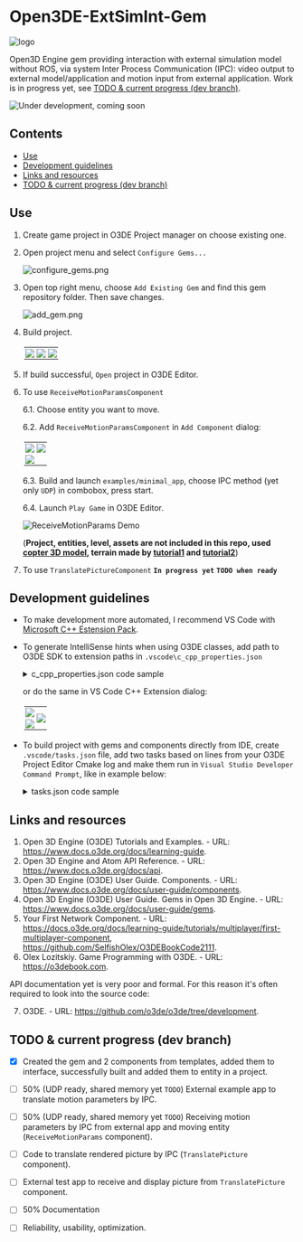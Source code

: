# Open3DE-ExtSimInt-Gem <!-- omit from toc -->

![logo](logo.png)

Open3D Engine gem providing interaction with external simulation model without ROS, via system Inter Process Communication (IPC): video output to external model/application and motion input from external application. Work is in progress yet, see [TODO \& current progress (dev branch)](#todo--current-progress-dev-branch).

![Under development, coming soon](/doc/img/under_construction.png)

## Contents <!-- omit from toc -->

- [Use](#use)
- [Development guidelines](#development-guidelines)
- [Links and resources](#links-and-resources)
- [TODO \& current progress (dev branch)](#todo--current-progress-dev-branch)

## Use

1. Create game project in O3DE Project manager on choose existing one.
2. Open project menu and select `Configure Gems...`

    ![configure_gems.png](/doc/img/configure_gems.png)

3. Open top right menu, choose `Add Existing Gem` and find this gem repository folder. Then save changes.

    ![add_gem.png](/doc/img/add_gem.png)

4. Build project.

    <table style="border: 0px solid black;padding : 2px;">
        <tr style="border: 0px solid black;padding : 2px;">
            <td style="border: 0px solid black;padding : 2px;">
                <img src="/doc/img/build_project.png"/>
            </td>
            <td style="border: 0px solid black;padding : 2px;">
                <img src="/doc/img/building2.png"/>
            </td>
            <td style="border: 0px solid black;padding : 2px;">
                <img src="/doc/img/building3.png"/>
            </td>
        </tr>
    </table>

5. If build successful, `Open` project in O3DE Editor.
6. To use `ReceiveMotionParamsComponent`

   6.1. Choose entity you want to move.

   6.2. Add `ReceiveMotionParamsComponent` in `Add Component` dialog:

    <table style="border: 0px solid black;padding : 2px;">
        <tr style="border: 0px solid black;padding : 2px;">
            <td style="border: 0px solid black;padding : 2px;">
                <img src="/doc/img/add_RMP_component.png"/>
            </td>
            <td style="border: 0px solid black;padding : 2px;">
                <img src="/doc/img/add_RMP_component2.png"/>
            </td>
        </tr>
        <tr style="border: 0px solid black;padding : 2px;">
            <td style="border: 0px solid black;padding : 2px;">
                <img src="/doc/img/add_RMP_component3.png"/>
            </td>
        </tr>
    </table>

    6.3. Build and launch `examples/minimal_app`, choose IPC method (yet only `UDP`) in combobox, press start.

    6.4. Launch `Play Game` in O3DE Editor.

    ![ReceiveMotionParams Demo](/doc/img/demo_RMP.gif)

    (**Project, entities, level, assets are not included in this repo, used [copter 3D model](https://sketchfab.com/3d-models/dji-fpv-by-sdc-high-performance-drone-d471ea8c6235457b8e131842e2cf3783), terrain made by [tutorial1](https://docs.o3de.org/docs/learning-guide/tutorials/environments/create-terrain-from-images/) and [tutorial2](https://www.youtube.com/watch?v=rd8tEMUIEIY)**)

7. To use `TranslatePictureComponent`
   **`In progress yet`**
   **`TODO when ready`**

## Development guidelines

- To make development more automated, I recommend VS Code with [Microsoft C++ Estension Pack](https://marketplace.visualstudio.com/items?itemName=ms-vscode.cpptools-extension-pack).

- To generate IntelliSense hints when using O3DE classes, add path to O3DE SDK to extension paths in `.vscode\c_cpp_properties.json`

    <details>
    <summary>c_cpp_properties.json code sample</summary>

    ```
    {
        "configurations": [
            {
                ...
                "includePath": [
                    ...,
                    "<path>/<to>/<your>/O3DE/23.10.3/Code/**" // added this in VS C++ Extension to scan O3DE headers and generate IntelliSense hints
                ],
            }
        ],

    }
    ```
    </details>

    or do the same in VS Code C++ Extension dialog:

    <table style="border: 0px solid black;padding : 2px;">
        <tr style="border: 0px solid black;padding : 2px;">
            <td style="border: 0px solid black;padding : 2px;">
                <img src="/doc/img/add_intellisense1.png"/>
            </td>
            <td style="border: 0px solid black;padding : 2px;" rowspan="2">
                <img src="/doc/img/add_intellisense3.png"/>
            </td>
        </tr>
        <tr style="border: 0px solid black;padding : 2px;">
            <td style="border: 0px solid black;padding : 2px;">
                <img src="/doc/img/add_intellisense2.png"/>
            </td>
        </tr>
    </table>

- To build project with gems and components directly from IDE, create `.vscode/tasks.json` file, add two tasks based on lines from your O3DE Project Editor Cmake log and make them run in `Visual Studio Developer Command Prompt`, like in example below:
    <details>
    <summary>tasks.json code sample</summary>

    ```json
    {
        "version": "2.0.0",
        "windows": {
            "options": {
                "shell": { // run all tasks below in Visual Studio Developer Command Prompt !!!
                    "executable": "cmd.exe",
                    "args": [
                        "/C",
                        "\"C:/Program Files/Microsoft Visual Studio/2022/Community/Common7/Tools/VsDevCmd.bat\"",
                        "&&"
                    ]
                }
            }
        },
        "tasks": [
            { // Cmake configure task
                "type": "shell",
                "label": "O3DE Project configure",
                "command": "cmake",
                "detail": "CMake configure task, copy of O3DE Project manager command",
                "options": {
                    "cwd": "<!!! your/path/to/o3de_project>/YourProjectName"
                },
                "args": [ // made from original command line, shown in O3DE Project Manager Cmake Log 
                    "-B",
                    "<!!! your/path/to/o3de_project>/YourProjectName/build/windows",
                    "-S",
                    "<!!! your/path/to/o3de_project>/YourProjectName",
                    "-DLY_3RDPARTY_PATH=<!!! copy_from_your_cmake_log>"
                ]
            },
            { // Cmake build task, depends on configure
                "type": "shell",
                "label": "O3DE Project build",
                "command": "cmake",
                "detail": "CMake build task, copy of O3DE Project manager command",
                "options": {
                    "cwd": "<!!! your/path/to/o3de_project>/YourProjectName"
                },
                "args": [ // made from original command line, shown in O3DE Project Manager Cmake Log 
                    "--build",
                    "<!!! your/path/to/o3de_project>/YourProjectName/build/windows",
                    "--config",
                    "profile",
                    "--target",
                    "YourProjectName.GameLauncher",
                    "YourProjectName.ServerLauncher",
                    "YourProjectName.UnifiedLauncher",
                    "Editor"
                ],
                "dependsOn": "O3DE Project configure"
            },
        ]
    }
    ```
    </details>

## Links and resources

1. Open 3D Engine (O3DE) Tutorials and Examples. - URL: https://www.docs.o3de.org/docs/learning-guide.
2. Open 3D Engine and Atom API Reference. - URL: https://www.docs.o3de.org/docs/api.
3. Open 3D Engine (O3DE) User Guide. Components. - URL: https://www.docs.o3de.org/docs/user-guide/components.
4. Open 3D Engine (O3DE) User Guide. Gems in Open 3D Engine. - URL: https://www.docs.o3de.org/docs/user-guide/gems.
5. Your First Network Component. - URL: https://docs.o3de.org/docs/learning-guide/tutorials/multiplayer/first-multiplayer-component, https://github.com/SelfishOlex/O3DEBookCode2111.
6. Olex Lozitskiy. Game Programming with O3DE. - URL: https://o3debook.com.

API documentation yet is very poor and formal. For this reason it's often required to look into the source code:

7. O3DE. - URL: https://github.com/o3de/o3de/tree/development.

## TODO & current progress (dev branch)

- [x] Created the gem and 2 components from templates, added them to interface, successfully built and added them to entity in a project.
- [ ] 50% (UDP ready, shared memory yet `TODO`) External example app to translate motion parameters by IPC.
- [ ] 50% (UDP ready, shared memory yet `TODO`) Receiving motion parameters by IPC from external app and moving entity (`ReceiveMotionParams` component).
- [ ] Code to translate rendered picture by IPC  (`TranslatePicture` component).
- [ ] External test app to receive and display picture from `TranslatePicture` component.
- [ ] 50% Documentation
- [ ] Reliability, usability, optimization.

